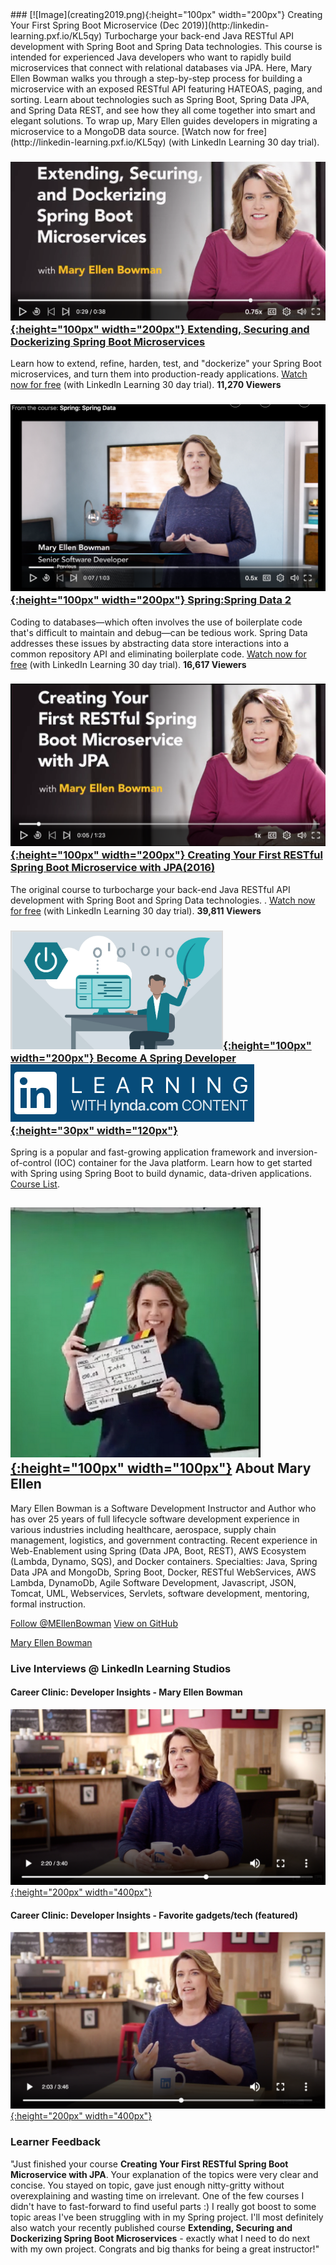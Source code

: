 <script type="text/javascript" src="https://platform.linkedin.com/badges/js/profile.js" async defer></script>
<meta name='ir-site-verification-token' value='-693129333' />
### [![Image](creating2019.png){:height="100px" width="200px"} Creating Your First Spring Boot Microservice (Dec 2019)](http:/linkedin-learning.pxf.io/KL5qy)
Turbocharge your back-end Java RESTful API development with Spring Boot and Spring Data technologies. This course is intended for experienced Java developers who want to rapidly build microservices that connect with relational databases via JPA. Here, Mary Ellen Bowman walks you through a step-by-step process for building a microservice with an exposed RESTful API featuring HATEOAS, paging, and sorting. Learn about technologies such as Spring Boot, Spring Data JPA, and Spring Data REST, and see how they all come together into smart and elegant solutions. To wrap up, Mary Ellen guides developers in migrating a microservice to a MongoDB data source. [Watch now for free](http://linkedin-learning.pxf.io/KL5qy) (with LinkedIn Learning 30 day trial).


### [![Image](extending.png){:height="100px" width="200px"}   Extending, Securing and Dockerizing Spring Boot Microservices ](http://linkedin-learning.pxf.io/3aGqA)
Learn how to extend, refine, harden, test, and "dockerize" your Spring Boot microservices, and turn them into production-ready applications. [Watch now for free](http://linkedin-learning.pxf.io/3aGqA) (with LinkedIn Learning 30 day trial).
**11,270 Viewers**
### [![Image](SpringData.png){:height="100px" width="200px"}   Spring:Spring Data 2](https://linkedin-learning.pxf.io/kGoYL)
Coding to databases—which often involves the use of boilerplate code that's difficult to maintain and debug—can be tedious work. Spring Data addresses these issues by abstracting data store interactions into a common repository API and eliminating boilerplate code. [Watch now for free](https://linkedin-learning.pxf.io/kGoYL) (with LinkedIn Learning 30 day trial).
**16,617 Viewers**
### [![Image](creating.png){:height="100px" width="200px"}   Creating Your First RESTful Spring Boot Microservice with JPA(2016)](http://linkedin-learning.pxf.io/Wz1Pn)
The original course to turbocharge your back-end Java RESTful API development with Spring Boot and Spring Data technologies. . [Watch now for free](http://linkedin-learning.pxf.io/Wz1Pn) (with LinkedIn Learning 30 day trial).
**39,811 Viewers**
### [![Image](LearningPath.png){:height="100px" width="200px"}   Become A Spring Developer](http://linkedin-learning.pxf.io/1kmKB)&nbsp;&nbsp;&nbsp;&nbsp;&nbsp;&nbsp;&nbsp;&nbsp;&nbsp;&nbsp;&nbsp;&nbsp;&nbsp;&nbsp;&nbsp;&nbsp; [![Image](Lil.png){:height="30px" width="120px"}](http://linkedin-learning.pxf.io/KGnQz)
Spring is a popular and fast-growing application framework and inversion-of-control (IOC) container for the Java platform. Learn how to get started with Spring using Spring Boot to build dynamic, data-driven applications. [Course List](http://linkedin-learning.pxf.io/1kmKB).
## [![Image](action.png){:height="100px" width="100px"}](http://maryellenteaches.github.io/action.png)   About Mary Ellen 
Mary Ellen Bowman is a Software Development Instructor and Author who has over 25 years of full lifecycle software development experience in various industries including healthcare, aerospace, supply chain management, logistics, and government contracting. Recent experience in Web-Enablement using Spring (Data JPA, Boot, REST), AWS Ecosystem (Lambda, Dynamo, SQS), and Docker containers.
Specialties: Java, Spring Data JPA and MongoDb, Spring Boot, Docker, RESTful WebServices, AWS Lambda, DynamoDb, Agile Software Development, Javascript, JSON, Tomcat, UML, Webservices, Servlets, software development, mentoring, formal instruction. 

<a href="https://twitter.com/MEllenBowman?ref_src=twsrc%5Etfw" class="twitter-follow-button" data-show-count="false">Follow @MEllenBowman</a><script async src="https://platform.twitter.com/widgets.js" charset="utf-8"></script> <a href="https://github.com/maryellenteaches" class="btn">View on GitHub</a>

<div class="LI-profile-badge"  data-version="v1" data-size="large" data-locale="en_US" data-type="horizontal" data-theme="dark" data-vanity="mebowman"><a class="LI-simple-link" href='http://www.linkedin.com/in/mebowman?trk=profile-badge'>Mary Ellen Bowman</a></div>


### Live Interviews @ LinkedIn Learning Studios

#### Career Clinic: Developer Insights - Mary Ellen Bowman

[![Image](interview.png){:height="200px" width="400px"}](http://linkedin-learning.pxf.io/MV9vN)

#### Career Clinic: Developer Insights - Favorite gadgets/tech (featured)

[![Image](gadgets.png){:height="200px" width="400px"}](http://linkedin-learning.pxf.io/QX5Zo)

### Learner Feedback
"Just finished your course **Creating Your First RESTful Spring Boot Microservice with JPA**. Your explanation of the topics were very clear and concise. You stayed on topic, gave just enough nitty-gritty without overexplaining and wasting time on irrelevant. One of the few courses I didn't have to fast-forward to find useful parts :) I really got boost to some topic areas I've been struggling with in my Spring project. I'll most definitely also watch your recently published course **Extending, Securing and Dockerizing Spring Boot Microservices** - exactly what I need to do next with my own project.
Congrats and big thanks for being a great instructor!"

